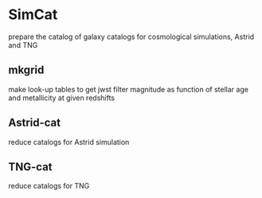 # SimCat
prepare the catalog of galaxy catalogs for cosmological simulations, Astrid and TNG

## mkgrid
make look-up tables to get jwst filter magnitude as function of stellar age and metallicity at given redshifts

## Astrid-cat
reduce catalogs for Astrid simulation

## TNG-cat
reduce catalogs for TNG
